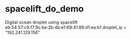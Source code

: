 # spacelift_do_demo

Digital ocean droplet using spacelift
eb:54:57:c9:f7:9c:be:2b:4b:e1:69:41:89:d1:ea:b1
droplet_ip = "192.241.129.156"
